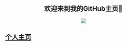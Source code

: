 <h2 align="center">欢迎来到我的GitHub主页👋</h2>

<div align="center"> <img src="https://azil.cn/azil-orange.png" /></div>

## [个人主页](https://azil.cn/)

